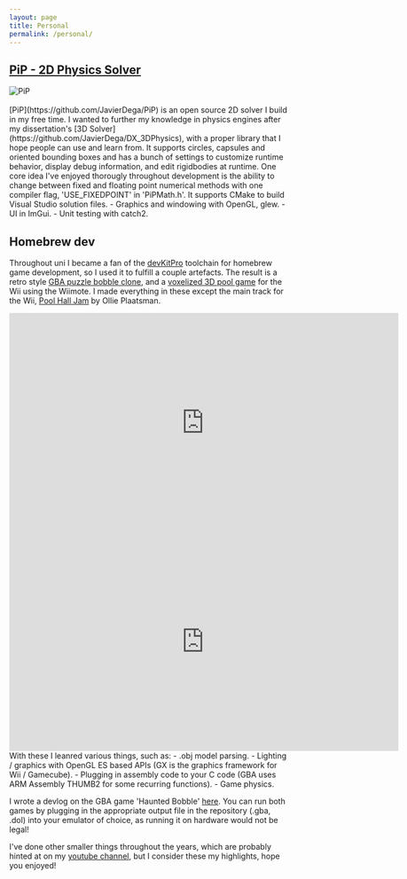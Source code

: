 ```yaml
---
layout: page
title: Personal
permalink: /personal/
---
```

## [PiP - 2D Physics Solver](https://github.com/JavierDega/PiP)
<img style="float: middle;" src="../assets/PiPScreenGrab.png" alt="PiP" title="PiP">
<br/>
<br/>
[PiP](https://github.com/JavierDega/PiP) is an open source 2D solver I build in my free time. I wanted to further my knowledge in physics engines after my dissertation's 
[3D Solver](https://github.com/JavierDega/DX_3DPhysics), with a proper library that I hope people can use and learn from.
It supports circles, capsules and oriented bounding boxes and has a bunch of settings to customize runtime behavior, display debug
information, and edit rigidbodies at runtime. One core idea I've enjoyed thorougly throughout development is the ability to change between
fixed and floating point numerical methods with one compiler flag, 'USE_FIXEDPOINT' in 'PiPMath.h'. It supports CMake to build Visual Studio
solution files.
- Graphics and windowing with OpenGL, glew.
- UI in ImGui.
- Unit testing with catch2.

## Homebrew dev
Throughout uni I became a fan of the [devKitPro](https://devkitpro.org/) toolchain for homebrew game development, so I used it to fulfill a couple artefacts. 
The result is a retro style [GBA puzzle bobble clone](https://github.com/JavierDega/Gba-Puzzle-Bobble), and a 
[voxelized 3D pool game](https://github.com/JavierDega/VoxelPool_Wii) for the Wii using the Wiimote. I made everything in these except the main 
track for the Wii, [Pool Hall Jam](https://soundcloud.com/omnidigital/pool-hall-jam) by Ollie Plaatsman.

<iframe width="702" height="395" src="https://www.youtube.com/embed/nBaU7Xpso-Q" frameborder="0" allow="accelerometer; autoplay; clipboard-write; encrypted-media; gyroscope; picture-in-picture" allowfullscreen></iframe>
<iframe width="702" height="395" src="https://www.youtube.com/embed/_IwZnQj_zqE" frameborder="0" allow="accelerometer; autoplay; clipboard-write; encrypted-media; gyroscope; picture-in-picture" allowfullscreen></iframe>
<br/>
With these I leanred various things, such as:
- .obj model parsing.
- Lighting / graphics with OpenGL ES based APIs (GX is the graphics framework for Wii / Gamecube).
- Plugging in assembly code to your C code (GBA uses ARM Assembly THUMB2 for some recurring functions).
- Game physics.

I wrote a devlog on the GBA game 'Haunted Bobble' [here](https://javierdega.github.io/junk/2018/09/01/Hexagonal-Grids!-A-Puzzle-Bobble-Tutorial.html).
You can run both games by plugging in the appropriate output file in the repository (.gba, .dol) into your emulator of choice, as running it on hardware would not
be legal!

I've done other smaller things throughout the years, which are probably hinted at on my [youtube channel](https://www.youtube.com/channel/UCvBTH-OXl4d4M_MIVpegrpQ),
but I consider these my highlights, hope you enjoyed!

